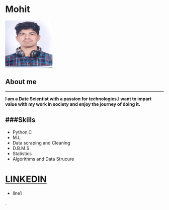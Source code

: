 # Mohit                                                                           
<img src="dp.jpeg" alt="Kitten" width="150" height="150" />

## About me
---
**I am a  Date Scientist with a passion for technologies.I want to impart value with my work in society and enjoy the journey of doing it.**

###Skills
---
- Python,C
- M.L
- Data scraping and Cleaning
- D.B.M.S
- Statistics 
- Algorithms and Data Strucure

# [LINKEDIN](https://www.linkedin.com/in/mohit-kaushik-115829160)
+ line1

.


